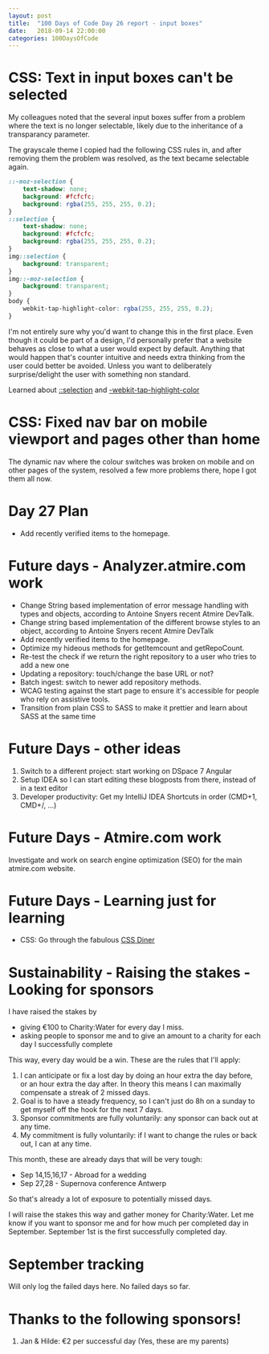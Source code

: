 ```yaml
---
layout: post
title:  "100 Days of Code Day 26 report - input boxes"
date:   2018-09-14 22:00:00
categories: 100DaysOfCode
---
```


# CSS: Text in input boxes can't be selected

My colleagues noted that the several input boxes suffer from a problem where the text is no longer selectable, likely due to the inheritance of a transparancy parameter.

The grayscale theme I copied had the following CSS rules in, and after removing them the problem was resolved, as the text became selectable again.

```CSS
::-moz-selection {
    text-shadow: none;
    background: #fcfcfc;
    background: rgba(255, 255, 255, 0.2);
}
::selection {
    text-shadow: none;
    background: #fcfcfc;
    background: rgba(255, 255, 255, 0.2);
}
img::selection {
    background: transparent;
}
img::-moz-selection {
    background: transparent;
}
body {
    webkit-tap-highlight-color: rgba(255, 255, 255, 0.2);
}
```

I'm not entirely sure why you'd want to change this in the first place. Even though it could be part of a design, I'd personally prefer that a website behaves as close to what a user would expect by default. Anything that would happen that's counter intuitive and needs extra thinking from the user could better be avoided. Unless you want to deliberately surprise/delight the user with something non standard.

Learned about [::selection](https://developer.mozilla.org/en-US/docs/Web/CSS/::selection) and [-webkit-tap-highlight-color](https://developer.mozilla.org/en-US/docs/Web/CSS/-webkit-tap-highlight-color)

# CSS: Fixed nav bar on mobile viewport and pages other than home

The dynamic nav where the colour switches was broken on mobile and on other pages of the system, resolved a few more problems there, hope I got them all now.

# Day 27 Plan

* Add recently verified items to the homepage.

# Future days - Analyzer.atmire.com work

* Change String based implementation of error message handling with types and objects, according to Antoine Snyers recent Atmire DevTalk.
* Change string based implementation of the different browse styles to an object, according to Antoine Snyers recent Atmire DevTalk
* Add recently verified items to the homepage.
* Optimize my hideous methods for getItemcount and getRepoCount.
* Re-test the check if we return the right repository to a user who tries to add a new one
* Updating a repository: touch/change the base URL or not?
* Batch ingest: switch to newer add repository methods.
* WCAG testing against the start page to ensure it's accessible for people who rely on assistive tools.
* Transition from plain CSS to SASS to make it prettier and learn about SASS at the same time

# Future Days - other ideas

1. Switch to a different project: start working on DSpace 7 Angular
2. Setup IDEA so I can start editing these blogposts from there, instead of in a text editor
3. Developer productivity: Get my IntelliJ IDEA Shortcuts in order (CMD+1, CMD+/, ...)

# Future Days - Atmire.com work

Investigate and work on search engine optimization (SEO) for the main atmire.com website.

# Future Days - Learning just for learning

* CSS: Go through the fabulous [CSS Diner](https://flukeout.github.io/)

# Sustainability - Raising the stakes - Looking for sponsors

I have raised the stakes by
* giving €100 to Charity:Water for every day I miss.
* asking people to sponsor me and to give an amount to a charity for each day I successfully complete

This way, every day would be a win. These are the rules that I'll apply:

1. I can anticipate or fix a lost day by doing an hour extra the day before, or an hour extra the day after. In theory this means I can maximally compensate a streak of 2 missed days. 
2. Goal is to have a steady frequency, so I can't just do 8h on a sunday to get myself off the hook for the next 7 days.
3. Sponsor commitments are fully voluntarily: any sponsor can back out at any time.
4. My commitment is fully voluntarily: if I want to change the rules or back out, I can at any time.

This month, these are already days that will be very tough:
* Sep 14,15,16,17 - Abroad for a wedding
* Sep 27,28 - Supernova conference Antwerp

So that's already a lot of exposure to potentially missed days. 

I will raise the stakes this way and gather money for Charity:Water. Let me know if you want to sponsor me and for how much per completed day in September. September 1st is the first successfully completed day.

# September tracking

Will only log the failed days here. No failed days so far.

# Thanks to the following sponsors!

1. Jan & Hilde: €2 per successful day (Yes, these are my parents)


